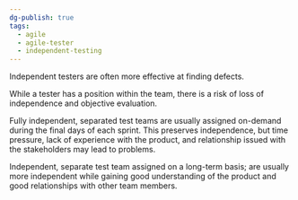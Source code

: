 ```yaml
---
dg-publish: true
tags:
  - agile
  - agile-tester
  - independent-testing
---
```

Independent testers are often more effective at finding defects.

While a tester has a position within the team, there is a risk of loss of independence and objective evaluation.

Fully independent, separated test teams are usually assigned on-demand during the final days of each sprint. This preserves independence, but time pressure, lack of experience with the product, and relationship issued with the stakeholders may lead to problems.

Independent, separate test team assigned on a long-term basis; are usually more independent while gaining good understanding of the product and good relationships with other team members.